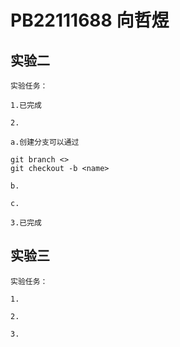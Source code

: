 # PB22111688 向哲煜

## 实验二

    实验任务：

    1.已完成

    2.

    a.创建分支可以通过

```git
git branch <>
git checkout -b <name>
```

    b.

    c.

    3.已完成

## 实验三

    实验任务：

    1.

    2.

    3.
